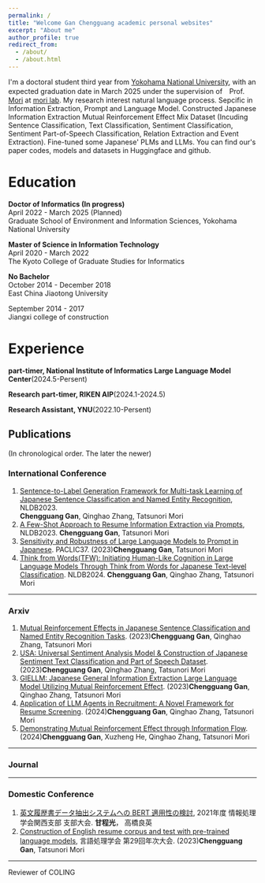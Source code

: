 ```yaml
---
permalink: /
title: "Welcome Gan Chengguang academic personal websites"
excerpt: "About me"
author_profile: true
redirect_from: 
  - /about/
  - /about.html
---
```


 I'm a doctoral student third year from [Yokohama National University](https://www.ynu.ac.jp/index.html), with an expected graduation date in March 2025 under the supervision of　Prof. [Mori](http://www.forest.eis.ynu.ac.jp/~mori/en/index.html) at [mori lab](http://www.forest.eis.ynu.ac.jp/). My research interest natural language process. Sepcific in  Information Extraction, Prompt and Language Model. 
 Constructed Japanese Information Extraction Mutual Reinforcement Effect Mix Dataset (Incuding Sentence Classification, Text Classification, Sentiment Classification, Sentiment Part-of-Speech Classification, Relation Extraction and Event Extraction). 
 Fine-tuned some Japanese' PLMs and LLMs. You can find our's paper codes, models and datasets in Huggingface and github.

Education
======
**Doctor of Informatics (In progress)**  
April 2022 - March 2025 (Planned)  
Graduate School of Environment and Information Sciences, Yokohama National University


**Master of Science in Information Technology**  
April 2020 - March 2022  
The Kyoto College of Graduate Studies for Informatics

**No Bachelor**  
October 2014 - December 2018  
East China Jiaotong University

September 2014 - 2017  
Jiangxi college of construction

Experience
======
**part-timer, National Institute of Informatics Large Language Model Center**(2024.5-Persent)

**Research part-timer, RIKEN AIP**(2024.1-2024.5)

**Research Assistant, YNU**(2022.10-Persent)


## Publications
(In chronological order. The later the newer)

### International Conference
1. [Sentence-to-Label Generation Framework for Multi-task Learning of Japanese Sentence Classification and Named Entity Recognition](https://link.springer.com/chapter/10.1007/978-3-031-35320-8_18), NLDB2023.  
   **Chengguang Gan**, Qinghao Zhang, Tatsunori Mori
2. [A Few-Shot Approach to Resume Information Extraction via Prompts](https://link.springer.com/chapter/10.1007/978-3-031-35320-8_32), NLDB2023.
   **Chengguang Gan**, Tatsunori Mori
3. [Sensitivity and Robustness of Large Language Models to Prompt in Japanese](https://arxiv.org/abs/2305.08714). PACLIC37.
   (2023)**Chengguang Gan**, Tatsunori Mori
4. [Think from Words(TFW): Initiating Human-Like Cognition in Large Language Models Through Think from Words for Japanese Text-level Classification](https://arxiv.org/abs/2312.03458).
  NLDB2024. **Chengguang Gan**, Qinghao Zhang, Tatsunori Mori

---

### Arxiv
1. [Mutual Reinforcement Effects in Japanese Sentence Classification and Named Entity Recognition Tasks](https://arxiv.org/abs/2307.10291).
   (2023)**Chengguang Gan**, Qinghao Zhang, Tatsunori Mori
2. [USA: Universal Sentiment Analysis Model & Construction of Japanese Sentiment Text Classification and Part of Speech Dataset](https://arxiv.org/abs/2309.03787).
   (2023)**Chengguang Gan**, Qinghao Zhang, Tatsunori Mori
3. [GIELLM: Japanese General Information Extraction Large Language Model Utilizing Mutual Reinforcement Effect](https://arxiv.org/abs/2311.06838).
   (2023)**Chengguang Gan**, Qinghao Zhang, Tatsunori Mori
4. [Application of LLM Agents in Recruitment: A Novel Framework for Resume Screening](https://arxiv.org/abs/2401.08315).
   (2024)**Chengguang Gan**, Qinghao Zhang, Tatsunori Mori
5. [Demonstrating Mutual Reinforcement Effect through Information Flow](https://arxiv.org/abs/2403.02902).
   (2024)**Chengguang Gan**, Xuzheng He, Qinghao Zhang, Tatsunori Mori

---

### Journal


---

### Domestic Conference
1. [英文履歴書データ抽出システムへの BERT 適用性の検討](https://ipsj.ixsq.nii.ac.jp/ej/?action=pages_view_main&active_action=repository_view_main_item_detail&item_id=213712&item_no=1&page_id=13&block_id=8), 2021年度 情報処理学会関西支部 支部大会.
   **甘程光**， 高橋良英
2. [Construction of English resume corpus and test with pre-trained language models]([https://ui.adsabs.harvard.edu/abs/2022arXiv220803219G/abstract](https://www.google.com/url?sa=t&rct=j&q=&esrc=s&source=web&cd=&cad=rja&uact=8&ved=2ahUKEwjJ0r7ep9yAAxX_l1YBHdZ7B9gQFnoECA4QAQ&url=https%3A%2F%2Fwww.anlp.jp%2Fproceedings%2Fannual_meeting%2F2023%2Fpdf_dir%2FC11-5.pdf&usg=AOvVaw31CR2H8c3Ha7TyjkDIwcbx&opi=89978449)https://www.google.com/url?sa=t&rct=j&q=&esrc=s&source=web&cd=&cad=rja&uact=8&ved=2ahUKEwjJ0r7ep9yAAxX_l1YBHdZ7B9gQFnoECA4QAQ&url=https%3A%2F%2Fwww.anlp.jp%2Fproceedings%2Fannual_meeting%2F2023%2Fpdf_dir%2FC11-5.pdf&usg=AOvVaw31CR2H8c3Ha7TyjkDIwcbx&opi=89978449), 言語処理学会 第29回年次大会.
   (2023)**Chengguang Gan**, Tatsunori Mori

---
Reviewer of COLING
